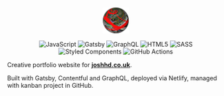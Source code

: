 <p align="center">
    <a href="https://joshhd.netlify.app">
        <img height="60" width="60" src="static/favicon.ico" alt="joshhd.co.uk" />
    </a>
</p>

<p align="center">
    <img alt="JavaScript"
        src="https://img.shields.io/badge/javascript-%23323330.svg?style=for-the-badge&logo=javascript&logoColor=%23F7DF1E" />
    <img alt="Gatsby"
        src="https://img.shields.io/badge/Gatsby-%23663399.svg?style=for-the-badge&logo=gatsby&logoColor=white" />
    <img alt="GraphQL"
        src="https://img.shields.io/badge/-GraphQL-E10098?style=for-the-badge&logo=graphql&logoColor=white" />
    <img alt="HTML5"
        src="https://img.shields.io/badge/html5-%23E34F26.svg?style=for-the-badge&logo=html5&logoColor=white" />
    <img alt="SASS" src="https://img.shields.io/badge/SASS-hotpink.svg?style=for-the-badge&logo=SASS&logoColor=white" />
    <img alt="Styled Components"
        src="https://img.shields.io/badge/styled--components-DB7093?style=for-the-badge&logo=styled-components&logoColor=white" />
    <img alt="GitHub Actions"
        src="https://img.shields.io/badge/githubactions-%232671E5.svg?style=for-the-badge&logo=githubactions&logoColor=white" />
</p>

Creative portfolio website for **[joshhd.co.uk][website]**.

Built with Gatsby, Contentful and GraphQL, deployed via Netlify, managed with kanban project in GitHub.

[website]: https://joshhd.netlify.app
